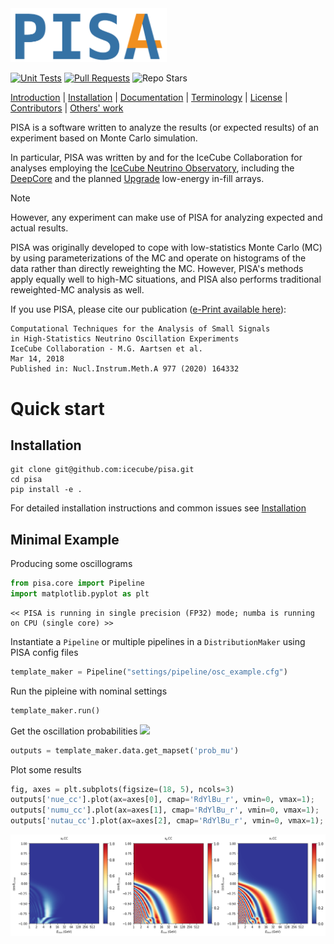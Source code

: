 <img src="images/pisa4_logo_transparent.png" width="250">

[![Unit Tests](https://img.shields.io/github/actions/workflow/status/icecube/pisa/.github/workflows/pythonpackage.yml?label=unit%20tests)](https://github.com/icecube/pisa/actions/workflows/pythonpackage.yml)
[![Pull Requests](https://img.shields.io/github/issues-pr/icecube/pisa)](https://github.com/icecube/pisa/pulls)
![Repo Stars](https://img.shields.io/github/stars/icecube/pisa?style=social)

[Introduction](pisa/README.md) |
[Installation](INSTALL.md) |
[Documentation](http://icecube.wisc.edu/%7Epeller/pisa_docs/index.html) |
[Terminology](pisa/glossary.md) |
[License](LICENSE) |
[Contributors](CONTRIBUTORS.md) |
[Others' work](EXTERNAL_ATTRIBUTION.md)

PISA is a software written to analyze the results (or expected results) of an experiment based on Monte Carlo simulation.

In particular, PISA was written by and for the IceCube Collaboration for analyses employing the [IceCube Neutrino Observatory](https://icecube.wisc.edu/), including the [DeepCore](https://arxiv.org/abs/1109.6096) and the planned [Upgrade]([https://arxiv.org/abs/2307.15295](https://arxiv.org/pdf/1908.09441.pdf)) low-energy in-fill arrays.

> [!NOTE]
> However, any experiment can make use of PISA for analyzing expected and actual results.

PISA was originally developed to cope with low-statistics Monte Carlo (MC) by using parameterizations of the MC and operate on histograms of the data rather than directly reweighting the MC. However, PISA's methods apply equally well to high-MC situations, and PISA also performs traditional reweighted-MC analysis as well.

If you use PISA, please cite our publication ([e-Print available here](https://arxiv.org/abs/1803.05390)):
```
Computational Techniques for the Analysis of Small Signals
in High-Statistics Neutrino Oscillation Experiments
IceCube Collaboration - M.G. Aartsen et al.
Mar 14, 2018
Published in: Nucl.Instrum.Meth.A 977 (2020) 164332
```


# Quick start

## Installation

```shell
git clone git@github.com:icecube/pisa.git
cd pisa
pip install -e .
```

For detailed installation instructions and common issues see [Installation](INSTALL.md)

## Minimal Example

Producing some oscillograms


```python
from pisa.core import Pipeline
import matplotlib.pyplot as plt
```

    << PISA is running in single precision (FP32) mode; numba is running on CPU (single core) >>


Instantiate a `Pipeline` or multiple pipelines in a `DistributionMaker` using PISA config files


```python
template_maker = Pipeline("settings/pipeline/osc_example.cfg")
```

Run the pipleine with nominal settings


```python
template_maker.run()
```

Get the oscillation probabilities <img src="https://render.githubusercontent.com/render/math?math=P_{\nu_\mu\to\nu_\mu}">


```python
outputs = template_maker.data.get_mapset('prob_mu')
```

Plot some results


```python
fig, axes = plt.subplots(figsize=(18, 5), ncols=3)
outputs['nue_cc'].plot(ax=axes[0], cmap='RdYlBu_r', vmin=0, vmax=1);
outputs['numu_cc'].plot(ax=axes[1], cmap='RdYlBu_r', vmin=0, vmax=1);
outputs['nutau_cc'].plot(ax=axes[2], cmap='RdYlBu_r', vmin=0, vmax=1);
```


![png](README_files/README_10_0.png)

